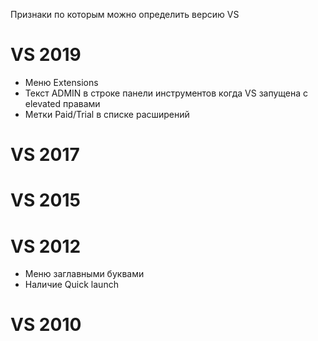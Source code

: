 ﻿Признаки по которым можно определить версию VS

# VS 2019
 * Меню Extensions
 * Текст ADMIN в строке панели инструментов когда VS запущена с elevated правами
 * Метки Paid/Trial в списке расширений

# VS 2017

# VS 2015

# VS 2012
 * Меню заглавными буквами
 * Наличие Quick launch
 
# VS 2010
